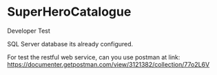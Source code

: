 # SuperHeroCatalogue
Developer Test

SQL Server database its already configured.

For test the restful web service, can you use postman at link: https://documenter.getpostman.com/view/3121382/collection/77o2L6V

